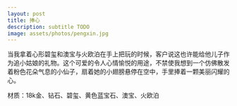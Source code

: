 ```yaml
---
layout: post
title: 捧心
description: subtitle TODO
image: assets/photos/pengxin.jpg
---
```


当我拿着心形碧玺和澳宝与火欧泊在手上把玩的时候，客户说这也许能给他儿子作为追小姑娘的礼物。这个可爱的令人心情愉悦的用途，不禁使我想到一个仿佛散发着粉色花朵气息的小仙子，扇着她的小翅膀悬停在空中，手里捧着一颗美丽闪耀的心。


材质：18k金、钻石、碧玺、黄色蓝宝石、澳宝、火欧泊